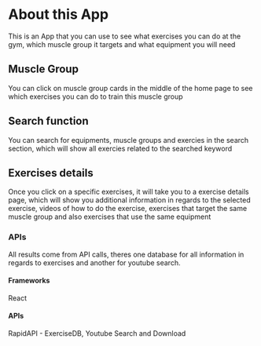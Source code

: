 # About this App
This is an App that you can use to see what exercises you can do at the gym, which muscle group it targets and what equipment you will need

## Muscle Group
You can click on muscle group cards in the middle of the home page to see which exercises you can do to train this muscle group

## Search function
You can search for equipments, muscle groups and exercies in the search section, which will show all exercies related to the searched keyword

## Exercises details
Once you click on a specific exercises, it will take you to a exercise details page, which will show you additional information in regards to the selected exercise, videos of how to do the exercise, exercises that target the same muscle group and also exercises that use the same equipment

### APIs
All results come from API calls, theres one database for all information in regards to exercises and another for youtube search.

#### Frameworks
React

#### APIs
RapidAPI - ExerciseDB, Youtube Search and Download